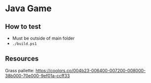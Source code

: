 # Java Game

## How to test

- Must be outside of main folder
- `./build.ps1`

## Resources

Grass pallette: https://coolors.co/004b23-006400-007200-008000-38b000-70e000-9ef01a-ccff33
